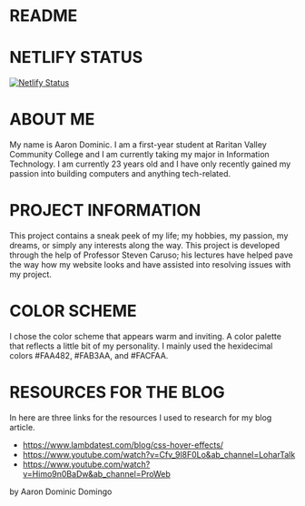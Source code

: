 # README

# NETLIFY STATUS
[![Netlify Status](https://api.netlify.com/api/v1/badges/2c8d7f3b-969f-4867-9486-af7f21e7d336/deploy-status)](https://app.netlify.com/sites/about-me-dominoracle/deploys)

# ABOUT ME
My name is Aaron Dominic. I am a first-year student at Raritan Valley Community College and I am currently taking my major in Information Technology. I am currently 23 years old and I have only recently gained my passion into building computers and anything tech-related.

# PROJECT INFORMATION
 This project contains a sneak peek of my life; my hobbies, my passion, my dreams, or simply any interests along the way. This project is developed through the help of Professor Steven Caruso; his lectures have helped pave the way how my website looks and have assisted into resolving issues with my project.

# COLOR SCHEME
I chose the color scheme that appears warm and inviting. A color palette that reflects a little bit of my personality. 
I mainly used the hexidecimal colors #FAA482, #FAB3AA, and #FACFAA.

# RESOURCES FOR THE BLOG 
In here are three links for the resources I used to research for my blog article.

- https://www.lambdatest.com/blog/css-hover-effects/
- https://www.youtube.com/watch?v=Cfv_9l8F0Lo&ab_channel=LoharTalk
- https://www.youtube.com/watch?v=Himo9n0BaDw&ab_channel=ProWeb


by Aaron Dominic Domingo
